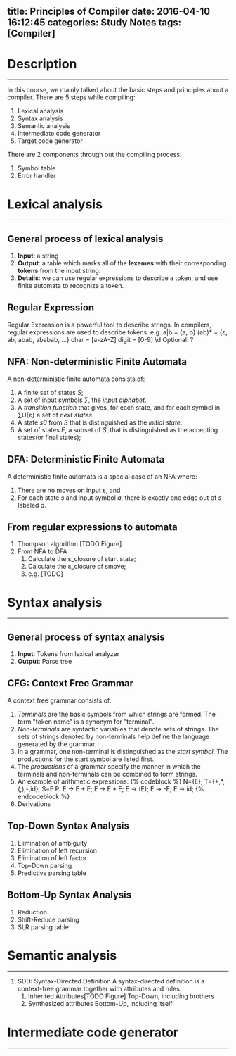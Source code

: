 title: Principles of Compiler
date: 2016-04-10 16:12:45
categories: Study Notes
tags: [Compiler]
---

# Description
---
In this course, we mainly talked about the basic steps and principles about a compiler. There are 5 steps while compiling:
1. Lexical analysis
2. Syntax analysis
3. Semantic analysis
4. Intermediate code generator
5. Target code generator

There are 2 components through out the compiling process:
1. Symbol table
2. Error handler

# Lexical analysis
---
## General process of lexical analysis
1. **Input**: a string
2. **Output**: a table which marks all of the **lexemes** with their corresponding **tokens** from the input string.
3. **Details**: we can use regular expressions to describe a token, and use finite automata to recognize a token.

## Regular Expression
Regular Expression is a powerful tool to describe strings. In compilers, regular expressions are used to describe tokens. 
e.g. a|b = {a, b}
(ab)\* = {ε, ab, abab, ababab, ...}
char = [a-zA-Z]
digit =  [0-9]  \\d
Optional: ?

## NFA: Non-deterministic Finite Automata
A non-deterministic finite automata consists of:
1. A finite set of states *S*;
2. A set of input symbols ∑, the *input alphabet*.
3. A *transition function* that gives, for each state, and for each symbol in ∑U{ε} a set of *next states*.
4. A state *s0* from *S* that is distinguished as the *initial state*.
5. A set of states *F*, a subset of *S*, that is distinguished as the accepting states(or final states);

## DFA: Deterministic Finite Automata
A deterministic finite automata is a special case of an NFA where:
1. There are no moves on input ε, and
2. For each state *s* and input symbol *a*, there is exactly one edge out of *s* labeled *a*.

## From regular expressions to automata
1. Thompson algorithm 
[TODO Figure]
2. From NFA to DFA
	1. Calculate the ε_closure of start state;
	2. Calculate the ε_closure of smove;
	3. e.g. [TODO]

# Syntax analysis
---
## General process of syntax analysis
1. **Input**: Tokens from lexical analyzer
2. **Output**: Parse tree

## CFG: Context Free Grammar
A context free grammar consists of:
1. *Terminals* are the basic symbols from which strings are formed. The term "token name" is a synonym for "terminal".
2. *Non-terminals* are syntactic variables that denote sets of strings. The sets of strings denoted by non-terminals help define the language generated by the grammar.
3. In a grammar, one non-terminal is distinguished as the *start symbol*. The productions for the start symbol are listed first.
4. The *productions* of a grammar specify the manner in which the terminals and non-terminals can be combined to form strings.
5. An example of arithmetic expressions:
{% codeblock %}
N={E}, T={+,*,(,),-,id}, S=E
P: E -> E + E;
   E -> E * E;
   E -> (E);
   E -> -E;
   E -> id;
{% endcodeblock %}
6. Derivations

## Top-Down Syntax Analysis
1. Elimination of ambiguity
2. Elimination of left recursion
3. Elimination of left factor
4. Top-Down parsing
5. Predictive parsing table

## Bottom-Up Syntax Analysis
1. Reduction
2. Shift-Reduce parsing
3. SLR parsing table

# Semantic analysis
---
1. SDD: Syntax-Directed Definition
A syntax-directed definition is a context-free grammar together with attributes and rules.
	1. Inherited Attributes[TODO Figure]
	Top-Down, including brothers
	2. Synthesized attributes
	Bottom-Up, including itself

# Intermediate code generator
---

